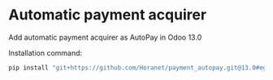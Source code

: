# Automatic payment acquirer

Add automatic payment acquirer as AutoPay in Odoo 13.0

Installation command:

```ruby
pip install "git+https://github.com/Horanet/payment_autopay.git@13.0#egg=odoo13-addon-payment-autopay&subdirectory=setup/payment_autopay"
```
